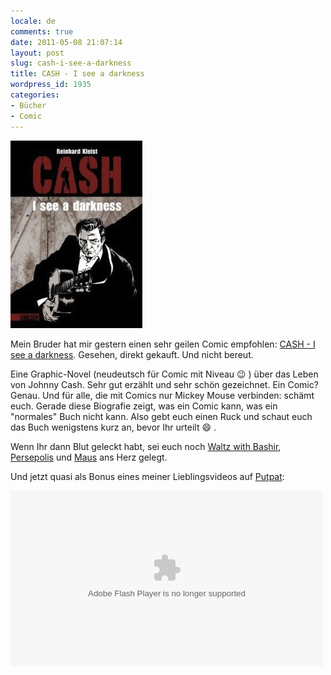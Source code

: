 ```yaml
---
locale: de
comments: true
date: 2011-05-08 21:07:14
layout: post
slug: cash-i-see-a-darkness
title: CASH - I see a darkness
wordpress_id: 1935
categories:
- Bücher
- Comic
---
```


[![](/images/2011-05-08-cash-i-see-a-darkness/CASH-I-see-a-darkness.jpeg)](http://www.amazon.de/gp/product/3551768374/ref=as_li_ss_tl?ie=UTF8&tag=wannawork-21&linkCode=as2&camp=1638&creative=19454&creativeASIN=3551768374) 

Mein Bruder hat mir gestern einen sehr geilen Comic empfohlen: [CASH  - I see a darkness](http://www.amazon.de/gp/product/3551768374/ref=as_li_ss_tl?ie=UTF8&tag=wannawork-21&linkCode=as2&camp=1638&creative=19454&creativeASIN=3551768374).
Gesehen, direkt gekauft. Und nicht bereut.

Eine Graphic-Novel (neudeutsch für Comic mit Niveau :wink: ) über das Leben von
Johnny Cash. Sehr gut erzählt und sehr schön gezeichnet. Ein Comic? Genau. Und
für alle, die mit Comics nur Mickey Mouse verbinden: schämt euch. Gerade diese
Biografie zeigt, was ein Comic kann, was ein "normales" Buch nicht kann. Also
gebt euch einen Ruck und schaut euch das Buch wenigstens kurz an, bevor Ihr
urteilt :smile: .

Wenn Ihr dann Blut geleckt habt, sei euch noch [Waltz with Bashir](http://www.amazon.de/gp/product/3855351368/ref=as_li_ss_tl?ie=UTF8&tag=wannawork-21&linkCode=as2&camp=1638&creative=19454&creativeASIN=3855351368),
[Persepolis](http://www.amazon.de/gp/product/3866158718/ref=as_li_ss_tl?ie=UTF8&tag=wannawork-21&linkCode=as2&camp=1638&creative=19454&creativeASIN=3866158718)
und [Maus](http://www.amazon.de/gp/product/3596180945/ref=as_li_ss_tl?ie=UTF8&tag=wannawork-21&linkCode=as2&camp=1638&creative=19454&creativeASIN=3596180945)
ans Herz gelegt.

Und jetzt quasi als Bonus eines meiner Lieblingsvideos auf
[Putpat](http://putp.at/zYOWUzY3dsY):

<object width="500" height="281">
<param name="allowFullScreen" value="true">
<param name="allowscriptaccess" value="always">
<embed src="http://files.putpat.tv/contentpartner_player/SingleVideoEmbedPlayer.swf?token=YXNzZXQ9MTE0NzcmZGlnZXN0PTdjOGRiYzM5MjVjYTFiMmFmMDI3YjM2YTg2NDc2MTM0&amp;autoplay=false&amp;title=Johnny%20Cash&amp;subtitle=Hurt&amp;videoFileId=12147&amp;cornerlogo=http://files.putpat.tv/artwork/channelgraphics/1/channellogo.swf" type="application/x-shockwave-flash" width="500" height="281" allowscriptaccess="always" allowfullscreen="true">
</object>
